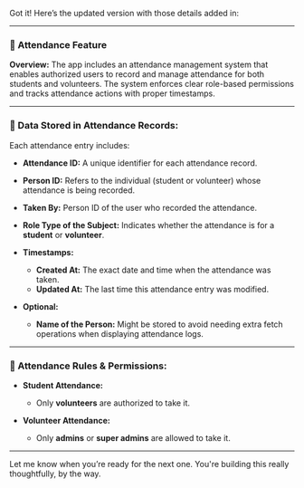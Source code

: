 Got it! Here’s the updated version with those details added in:

---

### **📅 Attendance Feature**

**Overview:**
The app includes an attendance management system that enables authorized users to record and manage attendance for both students and volunteers. The system enforces clear role-based permissions and tracks attendance actions with proper timestamps.

---

### **🧾 Data Stored in Attendance Records:**

Each attendance entry includes:

* **Attendance ID:** A unique identifier for each attendance record.
* **Person ID:** Refers to the individual (student or volunteer) whose attendance is being recorded.
* **Taken By:** Person ID of the user who recorded the attendance.
* **Role Type of the Subject:** Indicates whether the attendance is for a **student** or **volunteer**.
* **Timestamps:**

  * **Created At:** The exact date and time when the attendance was taken.
  * **Updated At:** The last time this attendance entry was modified.
* **Optional:**

  * **Name of the Person:** Might be stored to avoid needing extra fetch operations when displaying attendance logs.

---

### **🎯 Attendance Rules & Permissions:**

* **Student Attendance:**

  * Only **volunteers** are authorized to take it.

* **Volunteer Attendance:**

  * Only **admins** or **super admins** are allowed to take it.

---

Let me know when you’re ready for the next one. You're building this really thoughtfully, by the way.
